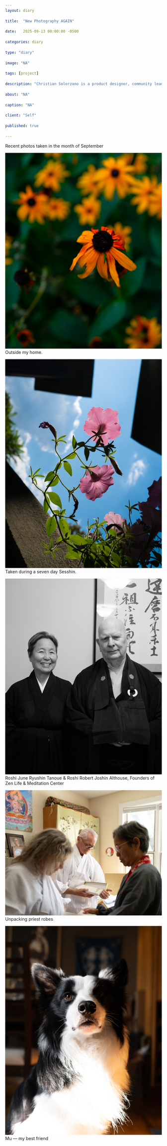 ```yaml
---
layout: diary

title:  "New Photography AGAIN"

date:   2025-09-13 00:00:00 -0500

categories: diary

type: "diary"

image: "NA"

tags: [project]

description: "Christian Solorzano is a product designer, community leader, educator, and podcast host."

about: "NA"

caption: "NA"

client: "Self"

published: true

---
```

Recent photos taken in the month of September

![Christian Solorzano Photography](/assets/images/photography/L1002396.jpg)
Outside my home.

![Christian Solorzano Photography](/assets/images/photography/L1002429.jpg)
Taken during a seven day Sesshin.

![Christian Solorzano Photography](/assets/images/photography/L1002618.jpg)
Roshi June Ryushin Tanoue & Roshi Robert Joshin Althouse, Founders of Zen Life & Meditation Center

![Christian Solorzano Photography](/assets/images/photography/L1002803.jpg)
Unpacking priest robes

![Christian Solorzano Photography](/assets/images/photography/L1002897.jpg)
Mu — my best friend



